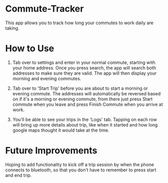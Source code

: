 # Commute-Tracker
This app allows you to track how long your commutes to work daily are taking.

# How to Use
1. Tab over to settings and enter in your normal commute, starting with your home address. Once you press search, the app
will search both addresses to make sure they are valid. The app will then display your morning and evening commutes.

2. Tab over to 'Start Trip' before you are about to start a morning or evening commute. The addresses will automatically be 
reversed based on if it's a morning or evening commute, from there just press Start commute when you leave and press Finish
Commute when you arrive at work.

3. You'll be able to see your trips in the 'Logs' tab. Tapping on each row will bring up more details about trip, like
when it started and how long google maps thought it would take at the time.

# Future Improvements
Hoping to add functionality to kick off a trip session by when the phone connects to bluetooth, so that you don't have to 
remember to press start and end trip.
